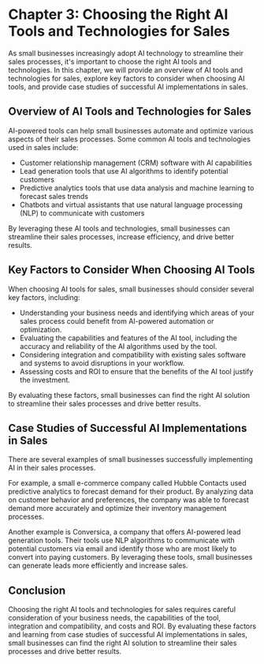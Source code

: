 Chapter 3: Choosing the Right AI Tools and Technologies for Sales
=================================================================

As small businesses increasingly adopt AI technology to streamline their sales processes, it's important to choose the right AI tools and technologies. In this chapter, we will provide an overview of AI tools and technologies for sales, explore key factors to consider when choosing AI tools, and provide case studies of successful AI implementations in sales.

Overview of AI Tools and Technologies for Sales
-----------------------------------------------

AI-powered tools can help small businesses automate and optimize various aspects of their sales processes. Some common AI tools and technologies used in sales include:

* Customer relationship management (CRM) software with AI capabilities
* Lead generation tools that use AI algorithms to identify potential customers
* Predictive analytics tools that use data analysis and machine learning to forecast sales trends
* Chatbots and virtual assistants that use natural language processing (NLP) to communicate with customers

By leveraging these AI tools and technologies, small businesses can streamline their sales processes, increase efficiency, and drive better results.

Key Factors to Consider When Choosing AI Tools
----------------------------------------------

When choosing AI tools for sales, small businesses should consider several key factors, including:

* Understanding your business needs and identifying which areas of your sales process could benefit from AI-powered automation or optimization.
* Evaluating the capabilities and features of the AI tool, including the accuracy and reliability of the AI algorithms used by the tool.
* Considering integration and compatibility with existing sales software and systems to avoid disruptions in your workflow.
* Assessing costs and ROI to ensure that the benefits of the AI tool justify the investment.

By evaluating these factors, small businesses can find the right AI solution to streamline their sales processes and drive better results.

Case Studies of Successful AI Implementations in Sales
------------------------------------------------------

There are several examples of small businesses successfully implementing AI in their sales processes.

For example, a small e-commerce company called Hubble Contacts used predictive analytics to forecast demand for their product. By analyzing data on customer behavior and preferences, the company was able to forecast demand more accurately and optimize their inventory management processes.

Another example is Conversica, a company that offers AI-powered lead generation tools. Their tools use NLP algorithms to communicate with potential customers via email and identify those who are most likely to convert into paying customers. By leveraging these tools, small businesses can generate leads more efficiently and increase sales.

Conclusion
----------

Choosing the right AI tools and technologies for sales requires careful consideration of your business needs, the capabilities of the tool, integration and compatibility, and costs and ROI. By evaluating these factors and learning from case studies of successful AI implementations in sales, small businesses can find the right AI solution to streamline their sales processes and drive better results.
